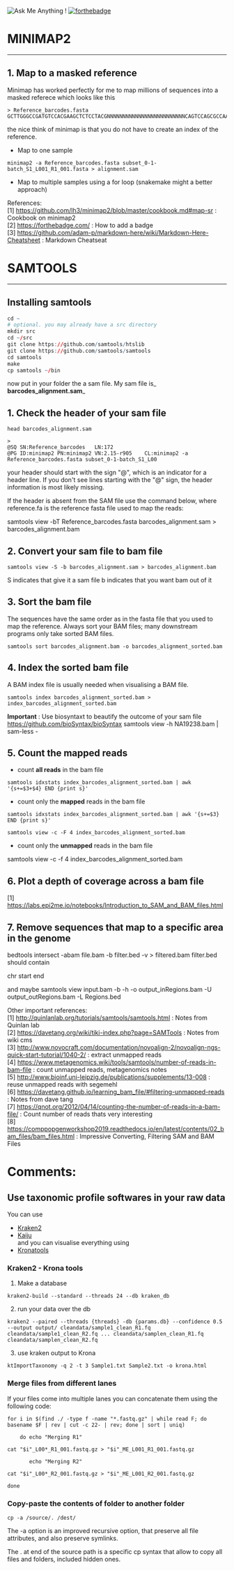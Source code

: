 ![Ask Me Anything !](https://img.shields.io/badge/Ask%20me-anything-1abc9c.svg)
[![forthebadge](https://forthebadge.com/images/badges/works-on-my-machine.svg)](https://forthebadge.com)


# MINIMAP2 <br>
---

## 1. Map to a masked reference 
Minimap has worked perfectly for me to map millions of sequences into a masked referece which looks like this 
```
> Reference_barcodes.fasta
GCTTGGGCCGATGTCCACGAAGCTCTCCTACGNNNNNNNNNNNNNNNNNNNNNNNNNCAGTCCAGCGCCAACCAGATA
```
the nice think of minimap is that you do not have to create an index of the reference. 
* Map to one sample

```
minimap2 -a Reference_barcodes.fasta subset_0-1-batch_S1_L001_R1_001.fasta > alignment.sam 
```
* Map to multiple samples using a for loop (snakemake might a better approach)



References: <br>
[1] https://github.com/lh3/minimap2/blob/master/cookbook.md#map-sr : Cookbook on minimap2 <br>
[2] https://forthebadge.com/ : How to add a badge <br>
[3] https://github.com/adam-p/markdown-here/wiki/Markdown-Here-Cheatsheet : Markdown Cheatseat <br>

# SAMTOOLS <br>
---

## Installing samtools 

```r
cd ~
# optional. you may already have a src directory
mkdir src
cd ~/src
git clone https://github.com/samtools/htslib
git clone https://github.com/samtools/samtools
cd samtools
make
cp samtools ~/bin
```

now put in your folder the a sam file. My sam file is_ **barcodes_alignment.sam**_


## 1. Check the header of your sam file 

```
head barcodes_alignment.sam

>
@SQ	SN:Reference_barcodes	LN:172
@PG	ID:minimap2	PN:minimap2	VN:2.15-r905	CL:minimap2 -a Reference_barcodes.fasta subset_0-1-batch_S1_L00
```
your header should start with the sign "@",  which is an indicator for a header line. If you don't see lines starting with the "@" sign, the header information is most likely missing.

If the header is absent from the SAM file use the command below, where reference.fa is the reference fasta file used to map the reads:

samtools view -bT Reference_barcodes.fasta barcodes_alignment.sam > barcodes_alignment.bam

## 2. Convert your sam file to bam file 

```
samtools view -S -b barcodes_alignment.sam > barcodes_alignment.bam
```
S indicates that give it a sam file 
b indicates that you want bam out of it

## 3. Sort the bam file 

The sequences have the same order as in the fasta file that you used to map the reference. Always sort your BAM files; many downstream programs only take sorted BAM files.

```
samtools sort barcodes_alignment.bam -o barcodes_alignment_sorted.bam
```
## 4. Index the sorted bam file 
A BAM index file is usually needed when visualising a BAM file.

```
samtools index barcodes_alignment_sorted.bam > index_barcodes_alignment_sorted.bam
```

**Important** : Use biosyntaxt to beautify the outcome of your sam file https://github.com/bioSyntax/bioSyntax
samtools view -h NA19238.bam | sam-less -

## 5. Count the mapped reads 

* count **all reads** in the bam file 

```
samtools idxstats index_barcodes_alignment_sorted.bam | awk '{s+=$3+$4} END {print s}'
```

* count only the **mapped** reads in the bam file
```
samtools idxstats index_barcodes_alignment_sorted.bam | awk '{s+=$3} END {print s}'

samtools view -c -F 4 index_barcodes_alignment_sorted.bam
```

* count only the **unmapped** reads in the bam file 

samtools view -c -f 4 index_barcodes_alignment_sorted.bam

## 6. Plot a depth of coverage across a bam file 

[1] https://labs.epi2me.io/notebooks/Introduction_to_SAM_and_BAM_files.html

## 7. Remove sequences that map to a specific area in the genome 

bedtools intersect -abam file.bam -b filter.bed -v > filtered.bam
filter.bed should contain

chr    start     end

and maybe 
samtools view input.bam -b -h -o output_inRegions.bam -U output_outRegions.bam -L Regions.bed



Other important references: <br>
[1] http://quinlanlab.org/tutorials/samtools/samtools.html  : Notes from Quinlan lab <br>
[2] https://davetang.org/wiki/tiki-index.php?page=SAMTools  : Notes from wiki cms <br>
[3] http://www.novocraft.com/documentation/novoalign-2/novoalign-ngs-quick-start-tutorial/1040-2/ : extract unmapped reads <br>
[4] https://www.metagenomics.wiki/tools/samtools/number-of-reads-in-bam-file : count unmapped reads, metagenomics notes <br>
[5] http://www.bioinf.uni-leipzig.de/publications/supplements/13-008 : reuse unmapped reads with segemehl <br>
[6] https://davetang.github.io/learning_bam_file/#filtering-unmapped-reads : Notes from dave tang <br>
[7] https://qnot.org/2012/04/14/counting-the-number-of-reads-in-a-bam-file/ : Count number of reads thats very interesting <br>
[8] https://comppopgenworkshop2019.readthedocs.io/en/latest/contents/02_bam_files/bam_files.html : Impressive Converting, Filtering SAM and BAM Files


# Comments: 

## Use taxonomic profile softwares in your raw data 
You can use 
* [Kraken2](https://github.com/DerrickWood/kraken2/wiki)
* [Kaiju](https://github.com/bioinformatics-centre/kaiju) <br>
and you can visualise everything using <br>
* [Kronatools](https://github.com/marbl/Krona)

### Kraken2 - Krona tools
1. Make a database 
```
kraken2-build --standard --threads 24 --db kraken_db
```
2. run your data over the db
```
kraken2 --paired --threads {threads} -db {params.db} --confidence 0.5 --output output/ cleandata/sample1_clean_R1.fq cleandata/sample1_clean_R2.fq ... cleandata/samplen_clean_R1.fq cleandata/samplen_clean_R2.fq
```
3. use kraken output to Krona 
```
ktImportTaxonomy -q 2 -t 3 Sample1.txt Sample2.txt -o krona.html
```

### Merge files from different lanes 
If your files come into multiple lanes you can concatenate them using the following code: 

```
for i in $(find ./ -type f -name "*.fastq.gz" | while read F; do basename $F | rev | cut -c 22- | rev; done | sort | uniq)

    do echo "Merging R1"

cat "$i"_L00*_R1_001.fastq.gz > "$i"_ME_L001_R1_001.fastq.gz

       echo "Merging R2"

cat "$i"_L00*_R2_001.fastq.gz > "$i"_ME_L001_R2_001.fastq.gz

done
```

### Copy-paste the contents of folder to another folder 

```
cp -a /source/. /dest/
```

The -a option is an improved recursive option, that preserve all file attributes, and also preserve symlinks.

The . at end of the source path is a specific cp syntax that allow to copy all files and folders, included hidden ones.
